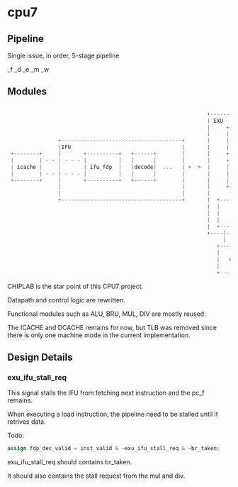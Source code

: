 # cpu7

## Pipeline

Single issue, in order, 5-stage pipeline

_f _d _e _m _w


## Modules

`````c

                                                               +-----------------------------------+                               
                                                               | EXU                  +-------+    |
                                                               |     +-----------+    |       |    |
                                                               |     |           |    |  alu  |    |
                +--------------------------------------+       |     | ecl & byp |    +-------+    |
                |IFU                                   |       |     |           |    +-------+    |
 +--------+     |       +----------+   +------+        |       |     +-----------+    |  bru  |    |
 |        | - - | - - - |          |   |      |        |       |     +---------+      |       |    |
 | icache |     |       | ifu_fdp  |   |decode|  ...   | >  >  |     |         |      +-------+    |
 |        | - - | - - - |          |   |      |        |       |     | regfile |      +-------+    |
 +--------+     |       +----------+   +------+        |       |     |         |      |       |    |
                |                                      |       |     +-------- +      |  mul  |    |
                |                                      |       |                      +-------+    |
                +--------------------------------------+       |  +-----------+       +-------+    |          
                                                               |  |           |       |  div  |    |
                                                               |  |    lsu    |       |       |    |
                                                               |  |           |       +-------+    |
                                                               |  +------------                    |
                                                               +----|------|-----------------------+
                                                                    |      |
                                                                  +-----------+
                                                                  |           |
                                                                  |   dcache  |
                                                                  |           |
                                                                  +-----------+
`````

CHIPLAB is the star point of this CPU7 project.

Datapath and control logic are rewritten.

Functional modules such as ALU, BRU, MUL, DIV are mostly reused.

The ICACHE and DCACHE remains for now, but TLB was removed since there is only one machine mode in the current implementation.          


## Design Details

### exu_ifu_stall_req

This signal stalls the IFU from fetching next instruction and the pc_f remains.

When executing a load instruction, the pipeline need to be stalled until it retrives data.


Todo:

`````verilog
assign fdp_dec_valid = inst_valid & ~exu_ifu_stall_req & ~br_taken;
`````

exu_ifu_stall_req should contains br_taken.

It should also contains the stall request from the mul and div.

